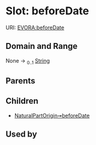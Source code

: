 
# Slot: beforeDate



URI: [EVORA:beforeDate](https://evora-project.eu/beforeDate)


## Domain and Range

None &#8594;  <sub>0..1</sub> [String](types/String.md)

## Parents


## Children

 *  [NaturalPartOrigin➞beforeDate](NaturalPartOrigin_beforeDate.md)

## Used by

